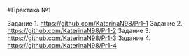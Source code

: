 #Практика №1

Задание 1. https://github.com/KaterinaN98/Pr1-1
Задание 2. https://github.com/KaterinaN98/Pr1-2
Задание 3. https://github.com/KaterinaN98/Pr1-3
Задание 4. https://github.com/KaterinaN98/Pr1-4
